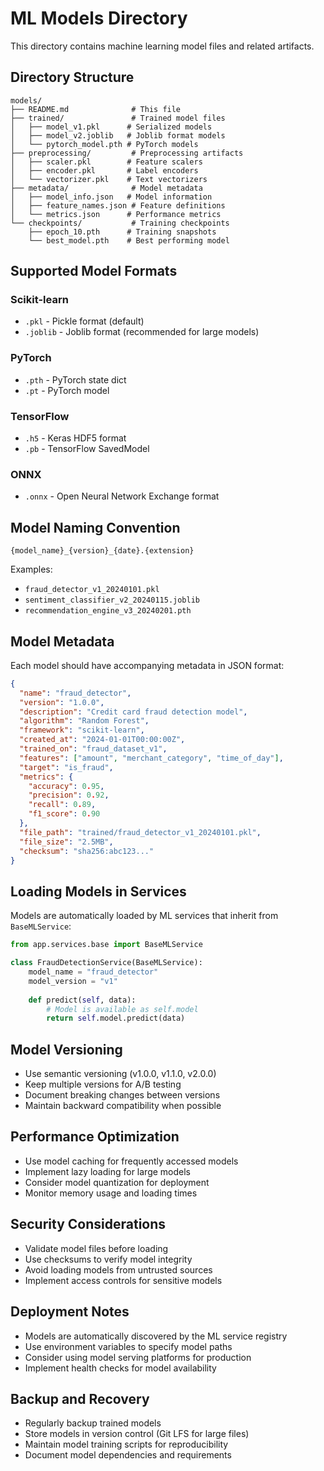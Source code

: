 # ML Models Directory

This directory contains machine learning model files and related artifacts.

## Directory Structure

```
models/
├── README.md              # This file
├── trained/               # Trained model files
│   ├── model_v1.pkl      # Serialized models
│   ├── model_v2.joblib   # Joblib format models
│   └── pytorch_model.pth # PyTorch models
├── preprocessing/         # Preprocessing artifacts
│   ├── scaler.pkl        # Feature scalers
│   ├── encoder.pkl       # Label encoders
│   └── vectorizer.pkl    # Text vectorizers
├── metadata/              # Model metadata
│   ├── model_info.json   # Model information
│   ├── feature_names.json # Feature definitions
│   └── metrics.json      # Performance metrics
└── checkpoints/           # Training checkpoints
    ├── epoch_10.pth      # Training snapshots
    └── best_model.pth    # Best performing model
```

## Supported Model Formats

### Scikit-learn
- `.pkl` - Pickle format (default)
- `.joblib` - Joblib format (recommended for large models)

### PyTorch
- `.pth` - PyTorch state dict
- `.pt` - PyTorch model

### TensorFlow
- `.h5` - Keras HDF5 format
- `.pb` - TensorFlow SavedModel

### ONNX
- `.onnx` - Open Neural Network Exchange format

## Model Naming Convention

```
{model_name}_{version}_{date}.{extension}
```

Examples:
- `fraud_detector_v1_20240101.pkl`
- `sentiment_classifier_v2_20240115.joblib`
- `recommendation_engine_v3_20240201.pth`

## Model Metadata

Each model should have accompanying metadata in JSON format:

```json
{
  "name": "fraud_detector",
  "version": "1.0.0",
  "description": "Credit card fraud detection model",
  "algorithm": "Random Forest",
  "framework": "scikit-learn",
  "created_at": "2024-01-01T00:00:00Z",
  "trained_on": "fraud_dataset_v1",
  "features": ["amount", "merchant_category", "time_of_day"],
  "target": "is_fraud",
  "metrics": {
    "accuracy": 0.95,
    "precision": 0.92,
    "recall": 0.89,
    "f1_score": 0.90
  },
  "file_path": "trained/fraud_detector_v1_20240101.pkl",
  "file_size": "2.5MB",
  "checksum": "sha256:abc123..."
}
```

## Loading Models in Services

Models are automatically loaded by ML services that inherit from `BaseMLService`:

```python
from app.services.base import BaseMLService

class FraudDetectionService(BaseMLService):
    model_name = "fraud_detector"
    model_version = "v1"
    
    def predict(self, data):
        # Model is available as self.model
        return self.model.predict(data)
```

## Model Versioning

- Use semantic versioning (v1.0.0, v1.1.0, v2.0.0)
- Keep multiple versions for A/B testing
- Document breaking changes between versions
- Maintain backward compatibility when possible

## Performance Optimization

- Use model caching for frequently accessed models
- Implement lazy loading for large models
- Consider model quantization for deployment
- Monitor memory usage and loading times

## Security Considerations

- Validate model files before loading
- Use checksums to verify model integrity
- Avoid loading models from untrusted sources
- Implement access controls for sensitive models

## Deployment Notes

- Models are automatically discovered by the ML service registry
- Use environment variables to specify model paths
- Consider using model serving platforms for production
- Implement health checks for model availability

## Backup and Recovery

- Regularly backup trained models
- Store models in version control (Git LFS for large files)
- Maintain model training scripts for reproducibility
- Document model dependencies and requirements